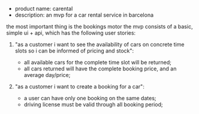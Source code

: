 - product name: carental
- description: an mvp for a car rental service in barcelona

the most important thing is the bookings motor
the mvp consists of a basic, simple ui + api, which has the following user stories:

1. "as a customer i want to see the availability of cars on concrete time slots so i can be informed of pricing and stock":

   - all available cars for the complete time slot will be returned;
   - all cars returned will have the complete booking price, and an average day/price;

2. "as a customer i want to create a booking for a car":

   - a user can have only one booking on the same dates;
   - driving license must be valid through all booking period;
